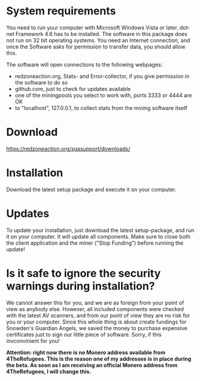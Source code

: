 # System requirements

You need to run your computer with Microsoft Windows Vista or later. dot-net Framework 4.6 has to be installed. The software in this package does not run on 32 bit operating systems. You need an Internet connection, and once the Software asks for permission to transfer data, you should allow this.

The software will open connections to the following webpages:

* redzoneaction.org, Stats- and Error-collector, if you give permission in the software to do so
* github.com, just to check for updates available
* one of the miningpools you select to work with, ports 3333 or 4444 are OK
* to "localhost", 127.0.0.1, to collect stats from the mining software itself

# Download

https://redzoneaction.org/sgasupport/downloads/

# Installation

Download the latest setup package and execute it on your computer.

# Updates

To update your installation, just download the latest setup-package, and run it on your computer. It will update all components. Make sure to close both the client application and the miner ("Stop Funding") before running the update!

# Is it safe to ignore the security warnings during installation?

We cannot answer this for you, and we are as foreign from your point of view as anybody else. However, all included components were checked with the latest AV scanners, and from our point of view they are no risk for you or your computer. Since this whole thing is about create fundings for Snowden's Guardian Angels, we saved the money to purchase expensive certificates just to sign our little piece of software. Sorry, if this invconvinient for you!

**Attention: right now there is no Monero address available from 4TheRefugees. This is the reason one of my addresses is in place during the beta. As soon as I am receiving an official Monero address from 4TheRefugees, I will change this.**
